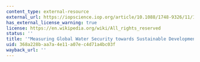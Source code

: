```yaml
---
content_type: external-resource
external_url: https://iopscience.iop.org/article/10.1088/1748-9326/11/12/124015
has_external_license_warning: true
license: https://en.wikipedia.org/wiki/All_rights_reserved
status: ''
title: '"Measuring Global Water Security towards Sustainable Development Goals."'
uid: 368a228b-aa7a-4e11-a07e-c4d71a4bc03f
wayback_url: ''
---
```

